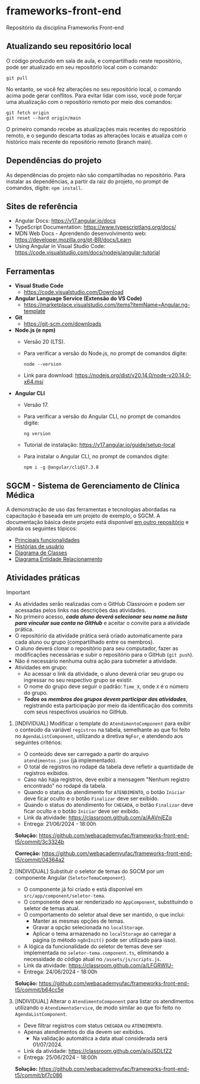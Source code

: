 # frameworks-front-end

Repositório da disciplina Frameworks Front-end

## Atualizando seu repositório local

O código produzido em sala de aula, e compartilhado neste repositório, pode ser atualizado em seu repositório local com o comando:

```console
git pull
```

No entanto, se você fez alterações no seu repositório local, o comando acima pode gerar conflitos. Para evitar lidar com isso, você pode forçar uma atualização com o repositório remoto por meio dos comandos:

```console
git fetch origin
git reset --hard origin/main
```

O primeiro comando recebe as atualizações mais recentes do repositório remoto, e o segundo descarta todas as alterações locais e atualiza com o histórico mais recente do repositório remoto (branch main).

## Dependências do projeto

As dependências do projeto não são compartilhadas no repositório. Para instalar as dependências, a partir da raiz do projeto, no prompt de comandos, digite: `npm install`.

## Sites de referência

- Angular Docs: <https://v17.angular.io/docs>
- TypeScript Documentation: <https://www.typescriptlang.org/docs/>
- MDN Web Docs - Aprendendo desenvolvimento web: <https://developer.mozilla.org/pt-BR/docs/Learn>
- Using Angular in Visual Studio Code: <https://code.visualstudio.com/docs/nodejs/angular-tutorial>

## Ferramentas

- **Visual Studio Code**
  - <https://code.visualstudio.com/Download>
- **Angular Language Service (Extensão do VS Code)**
  - <https://marketplace.visualstudio.com/items?itemName=Angular.ng-template>
- **Git**
  - <https://git-scm.com/downloads>
- **Node.js (e npm)**
  - Versão 20 (LTS).
  - Para verificar a versão do Node.js, no prompt de comandos digite:

    ```console
    node --version
    ```

  - Link para download: <https://nodejs.org/dist/v20.14.0/node-v20.14.0-x64.msi>
- **Angular CLI**
  - Versão 17.
  - Para verificar a versão do Angular CLI, no prompt de comandos digite:

    ```console
    ng version
    ```

  - Tutorial de instalação: <https://v17.angular.io/guide/setup-local>
  - Para instalar o Angular CLI, no prompt de comandos digite:

    ```console
    npm i -g @angular/cli@17.3.8
    ```

## SGCM - Sistema de Gerenciamento de Clínica Médica

A demonstração de uso das ferramentas e tecnologias abordadas na capacitação é baseada em um projeto de exemplo, o SGCM. A documentação básica deste projeto está disponível [em outro repositório](https://github.com/webacademyufac/sgcmdocs) e aborda os seguintes tópicos:

- [Principais funcionalidades](https://github.com/webacademyufac/sgcmdocs#principais-funcionalides)
- [Histórias de usuário](https://github.com/webacademyufac/sgcmdocs#histórias-de-usuário)
- [Diagrama de Classes](https://github.com/webacademyufac/sgcmdocs#diagrama-de-classes)
- [Diagrama Entidade Relacionamento](https://github.com/webacademyufac/sgcmdocs#diagrama-entidade-relacionamento)

## Atividades práticas

> [!IMPORTANT]
>
> - As atividades serão realizadas com o GitHub Classroom e podem ser acessadas pelos links nas descrições das atividades.
> - No primeiro acesso, _**cada aluno deverá selecionar seu nome na lista para vincular sua conta no GitHub**_ e aceitar o convite para a atividade prática.
> - O repositório da atividade prática será criado automaticamente para cada aluno ou grupo (compartilhado entre os membros).
> - O aluno deverá clonar o repositório para seu computador, fazer as modificações necessárias e subir o repositório para o GitHub (`git push`).
> - Não é necessário nenhuma outra ação para submeter a atividade.
> - Atividades em grupo:
>   - Ao acessar o link da atividade, o aluno deverá criar seu grupo ou ingressar no seu respectivo grupo se existir.
>   - O nome do grupo deve seguir o padrão: `Time_X`, onde `X` é o número do grupo.
>   - _**Todos os membros dos grupos devem participar das atividades**_, registrando esta participação por meio da identificação dos commits com seus respectivos usuários no GitHub.

1. [INDIVIDUAL] Modificar o template do `AtendimentoComponent` para exibir o conteúdo da variável `registros` na tabela, semelhante ao que foi feito no `AgendaListComponent`, utilizando a diretiva `NgFor`, e atendendo aos seguintes critérios:

    - O conteúdo deve ser carregado a partir do arquivo `atendimentos.json` (já implementado).
    - O total de registros no rodapé da tabela deve refletir a quantidade de registros exibidos.
    - Caso não haja registros, deve exibir a mensagem "Nenhum registro encontrado" no rodapé da tabela.
    - Quando o status do atendimento for `ATENDIMENTO`, o botão `Iniciar` deve ficar oculto e o botão `Finalizar` deve ser exibido.
    - Quando o status do atendimento for `CHEGADA`, o botão `Finalizar` deve ficar oculto e o botão `Iniciar` deve ser exibido.
    - Link da atividade: <https://classroom.github.com/a/AAVnjEZq>
    - Entrega: 21/06/2024 - 18:00h

    **Solução:** <https://github.com/webacademyufac/frameworks-front-end-t5/commit/3c3324b>

    **Correção:** <https://github.com/webacademyufac/frameworks-front-end-t5/commit/04364a2>

2. [INDIVIDUAL] Substituir o seletor de temas do SGCM por um componente Angular (`SeletorTemaComponent`).

    - O componente já foi criado e está disponível em `src/app/component/seletor-tema`.
    - O componente deve ser renderizado no `AppComponent`, substituindo o seletor de temas atual.
    - O comportamento do seletor atual deve ser mantido, o que inclui:
      - Manter as mesmas opções de temas.
      - Gravar a opção selecionada no `localStorage`.
      - Aplicar o tema armazenado no `localStorage` ao carregar a página (o método `ngOnInit()` pode ser utilizado para isso).
    - A lógica da funcionalidade do seletor de temas deve ser implementada no `seletor-tema.component.ts`, eliminando a necessidade do código atual no `/assets/js/scripts.js`.
    - Link da atividade: <https://classroom.github.com/a/LFGRWIU->
    - Entrega: 24/06/2024 - 18:00h

    **Solução:** <https://github.com/webacademyufac/frameworks-front-end-t5/commit/b64cc5e>

3. [INDIVIDUAL] Alterar o `AtendimentoComponent` para listar os atendimentos utilizando o `AtendimentoService`, de modo similar ao que foi feito no `AgendaListComponent`.

    - Deve filtrar registros com status `CHEGADA` ou `ATENDIMENTO`.
    - Apenas atendimentos do dia devem ser exibidos.
      - Na validação automática a data atual considerada será 01/07/2024.
    - Link da atividade: <https://classroom.github.com/a/oJSDLfZ2>
    - Entrega: 25/06/2024 - 18:00h

    **Solução:** <https://github.com/webacademyufac/frameworks-front-end-t5/commit/bf7c086>
